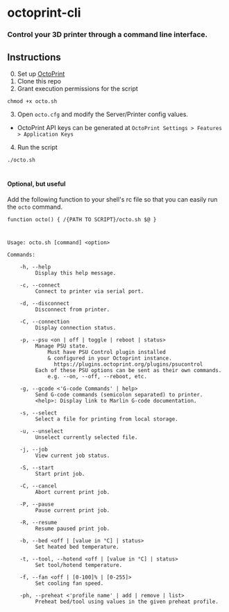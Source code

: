 # octoprint-cli
### Control your 3D printer through a command line interface.


## Instructions

0. Set up [OctoPrint](https://octoprint.org/) 
1. Clone this repo
2. Grant execution permissions for the script
``` console
chmod +x octo.sh
```
3. Open ```octo.cfg``` and modify the Server/Printer config values.
  * OctoPrint API keys can be generated at ```OctoPrint Settings > Features > Application Keys```
4. Run the script
``` console
./octo.sh
```
#
#### Optional, but useful
Add the following function to your shell's rc file so that you can easily run the ```octo``` command.
``` console
function octo() { /{PATH TO SCRIPT}/octo.sh $@ }
```
#
```
Usage: octo.sh [command] <option>

Commands:

    -h, --help
         Display this help message.

    -c, --connect
         Connect to printer via serial port.

    -d, --disconnect
         Disconnect from printer.

    -C, --connection
         Display connection status.

    -p, --psu <on | off | toggle | reboot | status>
         Manage PSU state.
             Must have PSU Control plugin installed
             & configured in your Octoprint instance.
               https://plugins.octoprint.org/plugins/psucontrol
         Each of these PSU options can be sent as their own commands.
             e.g. --on, --off, --reboot, etc.

    -g, --gcode <'G-code Commands' | help>
         Send G-code commands (semicolon separated) to printer.
         <help>: Display link to Marlin G-code documentation.

    -s, --select
         Select a file for printing from local storage.

    -u, --unselect
         Unselect currently selected file.

    -j, --job
         View current job status.

    -S, --start
         Start print job.

    -C, --cancel
         Abort current print job.

    -P, --pause
         Pause current print job.

    -R, --resume
         Resume paused print job.

    -b, --bed <off | [value in °C] | status>
         Set heated bed temperature.

    -t, --tool, --hotend <off | [value in °C] | status>
         Set tool/hotend temperature.

    -f, --fan <off | [0-100]% | [0-255]>
         Set cooling fan speed.

    -ph, --preheat <'profile name' | add | remove | list>
         Preheat bed/tool using values in the given preheat profile.
```
